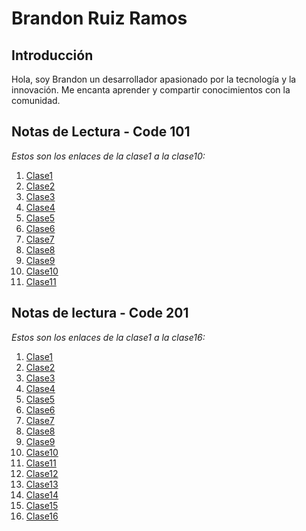 # Brandon Ruiz Ramos
## Introducción
Hola, soy Brandon un desarrollador apasionado por la tecnología y la innovación. Me encanta aprender y compartir conocimientos con la comunidad.
## Notas de Lectura - Code 101
*Estos son los enlaces de la clase1 a la clase10:*
1. [Clase1](https://github.com/Br4nd04/reading-notes/blob/main/101/sesion01.md)
2. [Clase2](https://github.com/Br4nd04/reading-notes/blob/main/101/sesion02.md)
3. [Clase3](https://github.com/Br4nd04/reading-notes/blob/main/101/sesion03.md)
4. [Clase4](https://github.com/Br4nd04/reading-notes/blob/main/101/sesion04.md)
5. [Clase5](https://github.com/Br4nd04/reading-notes/blob/main/101/sesion05.md)
6. [Clase6](https://github.com/Br4nd04/reading-notes/blob/main/101/sesion06.md)
7. [Clase7](https://github.com/Br4nd04/reading-notes/blob/main/101/sesion07.md)
8. [Clase8](https://github.com/Br4nd04/reading-notes/blob/main/101/sesion08.md)
9. [Clase9](https://github.com/Br4nd04/reading-notes/blob/main/101/sesion09.md)
10. [Clase10](https://github.com/Br4nd04/reading-notes/blob/main/101/sesion10.md)
11. [Clase11](https://github.com/Br4nd04/reading-notes/blob/main/101/sesion11.md)

## **Notas de lectura - Code 201** ##

*Estos son los enlaces de la clase1 a la clase16:*

1. [Clase1](https://github.com/Br4nd04/reading-notes/blob/main/201/sesion01.md)
2. [Clase2](https://github.com/Br4nd04/reading-notes/blob/main/201/sesion02.md)
3. [Clase3](https://github.com/Br4nd04/reading-notes/blob/main/201/sesion03.md)
4. [Clase4](https://github.com/Br4nd04/reading-notes/blob/main/201/sesion04.md)
5. [Clase5](https://github.com/Br4nd04/reading-notes/blob/main/201/sesion05.md)
6. [Clase6](https://github.com/Br4nd04/reading-notes/blob/main/201/sesion06.md)
7. [Clase7](https://github.com/Br4nd04/reading-notes/blob/main/201/sesion07.md)
8. [Clase8](https://github.com/Br4nd04/reading-notes/blob/main/201/sesion08.md)
9. [Clase9](https://github.com/Br4nd04/reading-notes/blob/main/201/sesion09.md)
10. [Clase10](https://github.com/Br4nd04/reading-notes/blob/main/201/sesion10.md)
11. [Clase11](https://github.com/Br4nd04/reading-notes/blob/main/201/sesion11.md)
12. [Clase12](https://github.com/Br4nd04/reading-notes/blob/main/201/sesion12.md)
13. [Clase13](https://github.com/Br4nd04/reading-notes/blob/main/201/sesion13.md)
14. [Clase14](https://github.com/Br4nd04/reading-notes/blob/main/201/sesion14.md)
15. [Clase15](https://github.com/Br4nd04/reading-notes/blob/main/201/sesion15.md)
16. [Clase16](https://github.com/Br4nd04/reading-notes/blob/main/201/sesion16.md)
